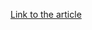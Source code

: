 [Link to the article](https://blog.eclecticiq.com/chinese-state-sponsored-cyber-espionage-activity-targeting-semiconductor-industry-in-east-asia)
